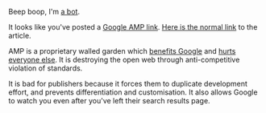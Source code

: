 Beep boop, I'm [a bot](https://github.com/mlda065/paragraphiser_bot_aws/tree/amp).

It looks like you've posted a [Google AMP link](https://www.socpub.com/articles/chris-graham-why-google-amp-threat-open-web-15847).
[Here is the normal link](https://www.example.com/test) to the article.

AMP is a proprietary walled garden which [benefits Google](https://www.socpub.com/articles/chris-graham-why-google-amp-threat-open-web-15847) and [hurts everyone else](https://www.theregister.co.uk/2017/05/19/open_source_insider_google_amp_bad_bad_bad).
It is destroying the open web through anti-competitive violation of standards.

It is bad for publishers because it forces them to duplicate development effort, and prevents differentiation and customisation.
It also allows Google to watch you even after you've left their search results page.
